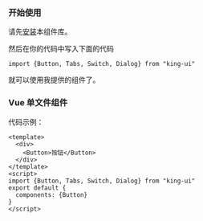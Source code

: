 ### 开始使用
请先[安装](#/doc/install)本组件库。

然后在你的代码中写入下面的代码

```shell
import {Button, Tabs, Switch, Dialog} from "king-ui"
```

就可以使用我提供的组件了。

### Vue 单文件组件

代码示例：

```vue
<template>
  <div>
    <Button>按钮</Button>
  </div>
</template>
<script>
import {Button, Tabs, Switch, Dialog} from "king-ui"
export default {
  components: {Button}
}
</script>
```